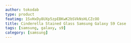 ```yaml
---
author: tokodab
type: product
featimg: 1SvHxDy8UXp5zpEBKwK2bSVkNsHLCZcOO
title: Cinderella Stained Glass Samsung Galaxy S9 Case
tags: [samsung, galaxy, s9]
category: [samsung]
---
```

